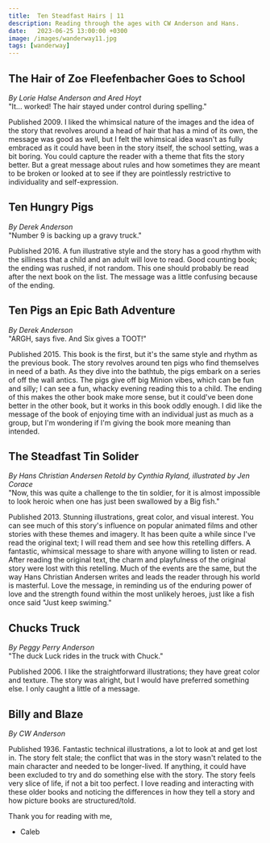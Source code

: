 ```yaml
---
title:  Ten Steadfast Hairs | 11
description: Reading through the ages with CW Anderson and Hans.
date:   2023-06-25 13:00:00 +0300
image: /images/wanderway11.jpg
tags: [wanderway]
---
```


## The Hair of Zoe Fleefenbacher Goes to School
*By Lorie Halse Anderson and Ared Hoyt*<br>
"It... worked! The hair stayed under control during spelling."

Published 2009. I liked the whimsical nature of the images and the idea of the story that revolves around a head of hair that has a mind of its own, the message was good as well, but I felt the whimsical idea wasn't as fully embraced as it could have been in the story itself, the school setting, was a bit boring. You could capture the reader with a theme that fits the story better. But a great message about rules and how sometimes they are meant to be broken or looked at to see if they are pointlessly restrictive to individuality and self-expression. 

## Ten Hungry Pigs

*By Derek Anderson*<br>
"Number 9 is backing up a gravy truck."

Published 2016. A fun illustrative style and the story has a good rhythm with the silliness that a child and an adult will love to read. Good counting book; the ending was rushed, if not random. This one should probably be read after the next book on the list. The message was a little confusing because of the ending. 

## Ten Pigs an Epic Bath Adventure

*By Derek Anderson* <br>
"ARGH, says five. And Six gives a TOOT!"

Published 2015. This book is the first, but it's the same style and rhythm as the previous book. The story revolves around ten pigs who find themselves in need of a bath. As they dive into the bathtub, the pigs embark on a series of off the wall antics. The pigs give off big Minion vibes, which can be fun and silly; I can see a fun, whacky evening reading this to a child. The ending of this makes the other book make more sense, but it could've been done better in the other book, but it works in this book oddly enough. I did like the message of the book of enjoying time with an individual just as much as a group, but I'm wondering if I'm giving the book more meaning than intended. 

## The Steadfast Tin Solider

*By Hans Christian Andersen*
*Retold by Cynthia Ryland, illustrated by Jen Corace*<br>
"Now, this was quite a challenge to the tin soldier, for it is almost impossible to look heroic when one has just been swallowed by a Big fish."

Published 2013. Stunning illustrations, great color, and visual interest. You can see much of this story's influence on popular animated films and other stories with these themes and imagery. It has been quite a while since I've read the original text; I will read them and see how this retelling differs. A fantastic, whimsical message to share with anyone willing to listen or read. After reading the original text, the charm and playfulness of the original story were lost with this retelling. Much of the events are the same, but the way Hans Christian Andersen writes and leads the reader through his world is masterful. Love the message, in reminding us of the enduring power of love and the strength found within the most unlikely heroes, just like a fish once said "Just keep swiming."

## Chucks Truck

*By Peggy Perry Anderson*<br>
"The duck Luck rides in the truck with Chuck."

Published 2006. I like the straightforward illustrations; they have great color and texture. The story was alright, but I would have preferred something else. I only caught a little of a message.

## Billy and Blaze

*By CW Anderson*

Published 1936. Fantastic technical illustrations, a lot to look at and get lost in. The story felt stale; the conflict that was in the story wasn't related to the main character and needed to be longer-lived. If anything, it could have been excluded to try and do something else with the story. The story feels very slice of life, if not a bit too perfect. I love reading and interacting with these older books and noticing the differences in how they tell a story and how picture books are structured/told. 

Thank you for reading with me,
- Caleb